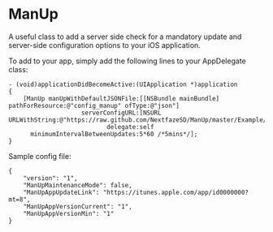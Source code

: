 # ManUp

A useful class to add a server side check for a mandatory update and server-side configuration options to your iOS application.

To add to your app, simply add the following lines to your AppDelegate class:

	- (void)applicationDidBecomeActive:(UIApplication *)application
	{
	    [ManUp manUpWithDefaultJSONFile:[[NSBundle mainBundle] pathForResource:@"config_manup" ofType:@"json"]
	                    serverConfigURL:[NSURL URLWithString:@"https://raw.github.com/NextfazeSD/ManUp/master/Example/ManUpDemo/ManUpDemo/TestFiles/test_Link_UpgradeAvailable.json"]
	                           delegate:self
	      minimumIntervalBetweenUpdates:5*60 /*5mins*/];
	}

Sample config file:

	{
		"version": "1",
		"ManUpMaintenanceMode": false,
		"ManUpAppUpdateLink": "https://itunes.apple.com/app/id0000000?mt=8",
		"ManUpAppVersionCurrent": "1",
		"ManUpAppVersionMin": "1"
	}
